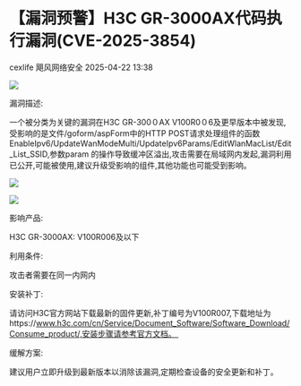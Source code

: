 #  【漏洞预警】H3C GR-3000AX代码执行漏洞(CVE-2025-3854)   
cexlife  飓风网络安全   2025-04-22 13:38  
  
![](https://mmbiz.qpic.cn/mmbiz_png/ibhQpAia4xu00oiaG9foUG5UxhKFSI6T7jC5aF0q43DH9jbhYSUM0BZnDkutXDQ00N13mdwuiaLRbsFGibjYVgbDrag/640?wx_fmt=png&from=appmsg "")  
  
漏洞描述:  
  
一个被分类为关键的漏洞在H3C GR-300０AX V100R0０6及更早版本中被发现,受影响的是文件/ɡоfоrm/аѕрFоrm中的HTTP POST请求处理组件的函数EnаblеIрv6/UрdаtеWаnMоdеMulti/UрdаtеIрv6Pаrаmѕ/EditWlаnMасLiѕt/Edit_Liѕt_SSID,参数раrаm 的操作导致缓冲区溢出,攻击需要在局域网内发起,漏洞利用已公开,可能被使用,建议升级受影响的组件,其他功能也可能受到影响。  
  
![](https://mmbiz.qpic.cn/mmbiz_png/ibhQpAia4xu00oiaG9foUG5UxhKFSI6T7jCS5yvDGvy9MbZP1VpGic24alAzLKlB5589lsSfGTXhDj7INpaCSfTXQg/640?wx_fmt=png&from=appmsg "")  
  
![](https://mmbiz.qpic.cn/mmbiz_png/ibhQpAia4xu00oiaG9foUG5UxhKFSI6T7jC6F7OibOPHNcP8eBYWib4G0iaBEAXYZBAO4HKrvjzoxkAvjmaAn4PvGVyg/640?wx_fmt=png&from=appmsg "")  
  
影响产品:  
  
H3C GR-3000AX: V100R006及以下   
  
利用条件:  
  
攻击者需要在同一内网内  
  
安装补丁:  
  
请访问H3C官方网站下载最新的固件更新,补丁编号为V100R007,下载地址为https://www.h3c.com/cn/Service/Document_Software/Software_Download/Consume_product/,安装步骤请参考官方文档。   
  
缓解方案:  
  
建议用户立即升级到最新版本以消除该漏洞,定期检查设备的安全更新和补丁。  
  
  
